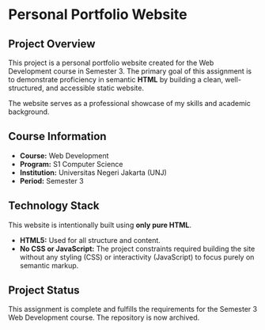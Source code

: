 # Personal Portfolio Website

## Project Overview

This project is a personal portfolio website created for the Web Development course in Semester 3. The primary goal of this assignment is to demonstrate proficiency in semantic **HTML** by building a clean, well-structured, and accessible static website.

The website serves as a professional showcase of my skills and academic background.

## Course Information

* **Course:** Web Development
* **Program:** S1 Computer Science
* **Institution:** Universitas Negeri Jakarta (UNJ)
* **Period:** Semester 3

## Technology Stack

This website is intentionally built using **only pure HTML**.

* **HTML5:** Used for all structure and content.
* **No CSS or JavaScript:** The project constraints required building the site without any styling (CSS) or interactivity (JavaScript) to focus purely on semantic markup.

## Project Status

This assignment is complete and fulfills the requirements for the Semester 3 Web Development course. The repository is now archived.
